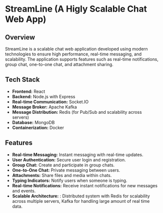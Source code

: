 # StreamLine (A Higly Scalable Chat Web App)

## Overview

StreamLine is a scalable chat web application developed using modern technologies to ensure high performance, real-time messaging, and scalability. The application supports features such as real-time notifications, group chat, one-to-one chat, and attachment sharing.

## Tech Stack

- **Frontend:** React
- **Backend:** Node.js with Express
- **Real-time Communication:** Socket.IO
- **Message Broker:** Apache Kafka
- **Message Distribution:** Redis (for Pub/Sub and scalability across servers)
- **Database:** MongoDB
- **Containerization:** Docker

## Features

- **Real-time Messaging:** Instant messaging with real-time updates.
- **User Authentication:** Secure user login and registration.
- **Group Chat:** Create and participate in group chats.
- **One-to-One Chat:** Private messaging between users.
- **Attachments:** Share files and media within chats.
- **Typing Indicators:** Notify users when someone is typing.
- **Real-time Notifications:** Receive instant notifications for new messages and events.
- **Scalable Architecture:** : Distributed system with Redis for scalability across multiple servers, Kafka for handling large amount of real time data.
